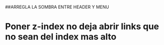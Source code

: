 ##ARREGLA LA SOMBRA ENTRE HEADER Y MENU
# Poner z-index no deja abrir links que no sean del index mas alto
